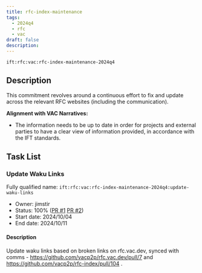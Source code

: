 ```yaml
---
title: rfc-index-maintenance
tags:
  - 2024q4
  - rfc
  - vac
draft: false
description:
---
```


`ift:rfc:vac:rfc-index-maintenance-2024q4`

## Description

This commitment revolves around a continuous effort to fix and update across the relevant RFC websites (including the communication).

**Alignment with VAC Narratives:**

- The information needs to be up to date in order for projects and external parties to have a clear view of information provided, in accordance with the IFT standards.

## Task List

### Update Waku Links

Fully qualified name: 
  `ift:rfc:vac:rfc-index-maintenance-2024q4:update-waku-links`
- Owner: jimstir
- Status: 100% ([PR #1](https://github.com/vacp2p/rfc.vac.dev/pull/7) [PR #2](https://github.com/vacp2p/rfc-index/pull/104))
- Start date: 2024/10/04
- End date: 2024/10/11

#### Description 
Update waku links based on broken links on rfc.vac.dev, synced with comms - https://github.com/vacp2p/rfc.vac.dev/pull/7  and https://github.com/vacp2p/rfc-index/pull/104 .
